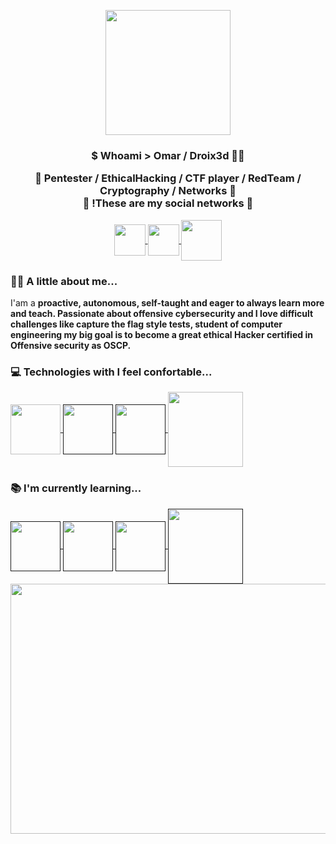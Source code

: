<p align="center" whidth="300">
  <img align="center" width="200" src="https://user-images.githubusercontent.com/109915316/208697223-cda5ffc4-8d50-42a8-923e-72f490425e01.jpg"/>
  <h3 align="center">$ Whoami > Omar / Droix3d 🐱‍💻</3>
 </p>
 
 <p align="center" <strong> 📍 Pentester  / EthicalHacking / CTF player / RedTeam / Cryptography / Networks 📍 </strong> <br / >🔻 !These are my social networks 🔻 </p>
 
 <p align="center">
   <a href="https://www.instagram.com/omarv3_drx/" tagret="blank" style="margin-rigth: 4px ">
     <img align="center" src="https://user-images.githubusercontent.com/109915316/208707429-5e3827e9-5a8f-423a-9ee5-3e2344b486a7.png"heigth=50px width=50px>
    </a>
<a href="https://www.linkedin.com/in/omar-velazquezc-91abb022a/" tagret="blank" style="margin-rigth: 4px ">
     <img align="center" src="https://user-images.githubusercontent.com/109915316/208708713-4206bf3e-1a24-4bc3-9e8b-34ce9c9feaed.png"heigth=50px width=50px>
    </a>
<a href="https://app.hackthebox.com/users/806860" tagret="blank" style="margin-rigth: 4px ">
     <img align="center" src="https://user-images.githubusercontent.com/109915316/208710886-223b7995-d05e-4502-b79a-6dabdd25b41d.png"heigth=65px width=65px>
    </a>

</p>
      
 ### 🐱‍👤 A little about me...
 
 <p> I'am a <strong> proactive, autonomous, self-taught and eager to always learn more and teach. Passionate about offensive cybersecurity and I love difficult challenges like capture the flag style tests, student of computer engineering my big goal is to become a great ethical Hacker certified in Offensive security as OSCP. </strong> 
 
 </p>

### 💻 Technologies with I feel confortable...

 </a>
<a href="https://www.python.org/" tagret="blank" style="margin-rigth: 4px ">
     <img align="center" src="https://user-images.githubusercontent.com/109915316/208715879-aaadc632-105e-4df0-ae0b-968ecc545867.png"heigth=80px width=80px>
    </a>

 </a>
<a href="" tagret="blank" style="margin-rigth: 4px ">
     <img align="center" src="https://user-images.githubusercontent.com/109915316/208716785-180ff6db-d0b9-4028-a946-cb44f551f8fa.png"heigth=80px width=80px>
    </a>

<a href="" tagret="blank" style="margin-rigth: 4px ">
     <img align="center" src="https://user-images.githubusercontent.com/109915316/208717201-f15c643a-5b2c-4b62-870a-17a9f58cb23d.png"heigth=80px width=80px>
    </a>
  
  <a href="https://www.kali.org/" tagret="blank" style="margin-rigth: 4px ">
     <img align="center" src="https://user-images.githubusercontent.com/109915316/208700640-7d29b027-e6bd-443e-96c1-3703b4bdc321.png"heigth=120px width=120px>
    </a>


### 📚 I'm currently learning...

</a>
<a href="" tagret="blank" style="margin-rigth: 4px ">
     <img align="center" src="https://user-images.githubusercontent.com/109915316/208719672-756e4e5c-3ea3-4114-beac-eda6163e5257.png"heigth=80px width=80px>
    </a>
 
 </a>
<a href="" tagret="blank" style="margin-rigth: 4px ">
     <img align="center" src="https://user-images.githubusercontent.com/109915316/208719805-6bff7fb5-e536-4f92-8b76-0f93f50aa2a4.png"heigth=80px width=80px>
    </a></a>

<a href="" tagret="blank" style="margin-rigth: 4px ">
     <img align="center" src="https://user-images.githubusercontent.com/109915316/208719922-ebcc2213-d23b-4e4d-9f2c-5817eff3eded.png"heigth=80px width=80px>
    </a>
    
  <a href="" tagret="blank" style="margin-rigth: 4px ">
     <img align="center" src="https://user-images.githubusercontent.com/109915316/208720358-efe68ccb-5fe6-487e-831f-4215a9a55349.png"heigth=120px width=120px>
    </a>

  <img align="right" width="1200" height="400" src="https://i.pinimg.com/originals/5f/08/58/5f085809f2b711643e4eb4974cc03c0e.gif">
